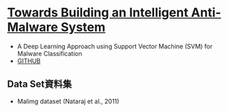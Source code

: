 # [Towards Building an Intelligent Anti-Malware System](https://arxiv.org/abs/1801.00318)
- A Deep Learning Approach using Support Vector Machine (SVM) for Malware Classification
- [GITHUB]()

## Data Set資料集
- Malimg dataset (Nataraj et al., 2011) 
